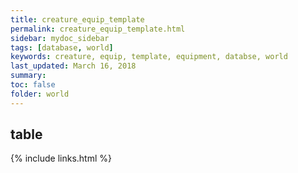 ```yaml
---
title: creature_equip_template
permalink: creature_equip_template.html
sidebar: mydoc_sidebar
tags: [database, world]
keywords: creature, equip, template, equipment, databse, world
last_updated: March 16, 2018
summary:
toc: false
folder: world
---
```


## table

{% include links.html %}